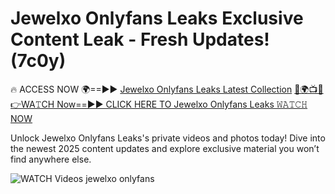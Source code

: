 # Jewelxo Onlyfans Leaks Exclusive Content Leak - Fresh Updates! (7c0y)

🔥 ACCESS NOW 🌍==►► <a href="https://tinyurl.com/3fjeunct" rel="nofollow">Jewelxo Onlyfans Leaks Latest Collection</a></h3>
[🔴🌍📺📱👉WA𝚃CH Now==►► CLICK HERE TO Jewelxo Onlyfans Leaks 𝚆𝙰𝚃𝙲𝙷 NOW](https://tinyurl.com/3fjeunct)

Unlock Jewelxo Onlyfans Leaks's private videos and photos today! Dive into the newest 2025 content updates and explore exclusive material you won’t find anywhere else.


<a href="https://tinyurl.com/3fjeunct" rel="nofollow" data-target="animated-image.originalLink"><img src="https://camo.githubusercontent.com/8a4f000d20f83aca3bf7ec5f350d767afa0574a8a352519fd8cfa583a6f93a33/68747470733a2f2f692e696d6775722e636f6d2f644a486b345a712e676966" alt="WATCH Videos" data-canonical-src="https://i.imgur.com/dJHk4Zq.gif" style="max-width: 100%; display: inline-block;" data-target="animated-image.originalImage"></a>
jewelxo onlyfans